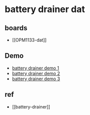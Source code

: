 # battery drainer dat



## boards

- [[OPM1133-dat]]


## Demo 

- [battery drainer demo 1](https://twitter.com/electro_phoenix/status/1706211461562089835)
- [battery drainer demo 2](https://www.youtube.com/shorts/b3IUuTj2xAk) 
- [battery drainer demo 3](https://www.youtube.com/shorts/NJlMkMQhHOI)

## ref 


- [[battery-drainer]]

